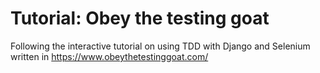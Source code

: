 # Tutorial: Obey the testing goat


Following the interactive tutorial on using TDD with Django and Selenium written in https://www.obeythetestinggoat.com/